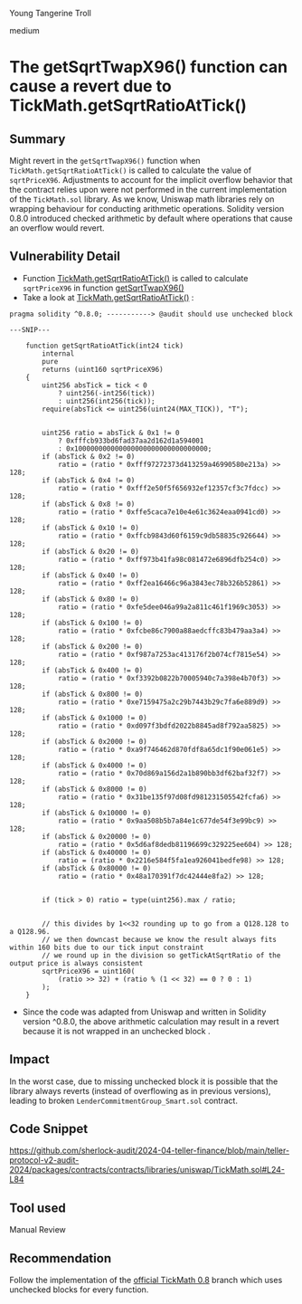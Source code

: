 Young Tangerine Troll

medium

# The getSqrtTwapX96() function can cause a revert due to TickMath.getSqrtRatioAtTick()

## Summary
Might revert in the `getSqrtTwapX96()` function when `TickMath.getSqrtRatioAtTick()` is called to calculate the value of `sqrtPriceX96`. Adjustments to account for the implicit overflow behavior that the contract relies upon were not performed in the current implementation of the `TickMath.sol` library. As we know, Uniswap math libraries rely on wrapping behaviour for conducting arithmetic operations. Solidity version 0.8.0 introduced checked arithmetic by default where operations that cause an overflow would revert.
## Vulnerability Detail
- Function [TickMath.getSqrtRatioAtTick()](https://github.com/sherlock-audit/2024-04-teller-finance/blob/main/teller-protocol-v2-audit-2024/packages/contracts/contracts/libraries/uniswap/TickMath.sol#L24-L84) is called to calculate `sqrtPriceX96` in function [getSqrtTwapX96()](https://github.com/sherlock-audit/2024-04-teller-finance/blob/main/teller-protocol-v2-audit-2024/packages/contracts/contracts/LenderCommitmentForwarder/extensions/LenderCommitmentGroup/LenderCommitmentGroup_Smart.sol#L570-L595)
- Take a look at [TickMath.getSqrtRatioAtTick()](https://github.com/sherlock-audit/2024-04-teller-finance/blob/main/teller-protocol-v2-audit-2024/packages/contracts/contracts/libraries/uniswap/TickMath.sol#L24-L84) :
```solidity
pragma solidity ^0.8.0; -----------> @audit should use unchecked block

---SNIP---

    function getSqrtRatioAtTick(int24 tick)
        internal
        pure
        returns (uint160 sqrtPriceX96)
    {
        uint256 absTick = tick < 0
            ? uint256(-int256(tick))
            : uint256(int256(tick));
        require(absTick <= uint256(uint24(MAX_TICK)), "T");


        uint256 ratio = absTick & 0x1 != 0
            ? 0xfffcb933bd6fad37aa2d162d1a594001
            : 0x100000000000000000000000000000000;
        if (absTick & 0x2 != 0)
            ratio = (ratio * 0xfff97272373d413259a46990580e213a) >> 128;
        if (absTick & 0x4 != 0)
            ratio = (ratio * 0xfff2e50f5f656932ef12357cf3c7fdcc) >> 128;
        if (absTick & 0x8 != 0)
            ratio = (ratio * 0xffe5caca7e10e4e61c3624eaa0941cd0) >> 128;
        if (absTick & 0x10 != 0)
            ratio = (ratio * 0xffcb9843d60f6159c9db58835c926644) >> 128;
        if (absTick & 0x20 != 0)
            ratio = (ratio * 0xff973b41fa98c081472e6896dfb254c0) >> 128;
        if (absTick & 0x40 != 0)
            ratio = (ratio * 0xff2ea16466c96a3843ec78b326b52861) >> 128;
        if (absTick & 0x80 != 0)
            ratio = (ratio * 0xfe5dee046a99a2a811c461f1969c3053) >> 128;
        if (absTick & 0x100 != 0)
            ratio = (ratio * 0xfcbe86c7900a88aedcffc83b479aa3a4) >> 128;
        if (absTick & 0x200 != 0)
            ratio = (ratio * 0xf987a7253ac413176f2b074cf7815e54) >> 128;
        if (absTick & 0x400 != 0)
            ratio = (ratio * 0xf3392b0822b70005940c7a398e4b70f3) >> 128;
        if (absTick & 0x800 != 0)
            ratio = (ratio * 0xe7159475a2c29b7443b29c7fa6e889d9) >> 128;
        if (absTick & 0x1000 != 0)
            ratio = (ratio * 0xd097f3bdfd2022b8845ad8f792aa5825) >> 128;
        if (absTick & 0x2000 != 0)
            ratio = (ratio * 0xa9f746462d870fdf8a65dc1f90e061e5) >> 128;
        if (absTick & 0x4000 != 0)
            ratio = (ratio * 0x70d869a156d2a1b890bb3df62baf32f7) >> 128;
        if (absTick & 0x8000 != 0)
            ratio = (ratio * 0x31be135f97d08fd981231505542fcfa6) >> 128;
        if (absTick & 0x10000 != 0)
            ratio = (ratio * 0x9aa508b5b7a84e1c677de54f3e99bc9) >> 128;
        if (absTick & 0x20000 != 0)
            ratio = (ratio * 0x5d6af8dedb81196699c329225ee604) >> 128;
        if (absTick & 0x40000 != 0)
            ratio = (ratio * 0x2216e584f5fa1ea926041bedfe98) >> 128;
        if (absTick & 0x80000 != 0)
            ratio = (ratio * 0x48a170391f7dc42444e8fa2) >> 128;


        if (tick > 0) ratio = type(uint256).max / ratio;


        // this divides by 1<<32 rounding up to go from a Q128.128 to a Q128.96.
        // we then downcast because we know the result always fits within 160 bits due to our tick input constraint
        // we round up in the division so getTickAtSqrtRatio of the output price is always consistent
        sqrtPriceX96 = uint160(
            (ratio >> 32) + (ratio % (1 << 32) == 0 ? 0 : 1)
        );
    }
```
- Since the code was adapted from Uniswap and written in Solidity version ^0.8.0, the above arithmetic calculation may result in a revert because it is not wrapped in an unchecked block .
## Impact
In the worst case, due to missing unchecked block it is possible that the library always reverts (instead of overflowing as in previous versions), leading to broken `LenderCommitmentGroup_Smart.sol` contract.
## Code Snippet
https://github.com/sherlock-audit/2024-04-teller-finance/blob/main/teller-protocol-v2-audit-2024/packages/contracts/contracts/libraries/uniswap/TickMath.sol#L24-L84

## Tool used

Manual Review

## Recommendation
Follow the implementation of the [official TickMath 0.8](https://github.com/Uniswap/v3-core/blob/0.8/contracts/libraries/TickMath.sol#L27) branch which uses unchecked blocks
for every function.
